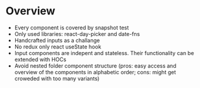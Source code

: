 # Overview

-   Every component is covered by snapshot test
-   Only used libraries: react-day-picker and date-fns
-   Handcrafted inputs as a challange
-   No redux only react useState hook
-   Input components are indepent and stateless. Their functionality can be extended with HOCs
-   Avoid nested folder component structure (pros: easy access and overview of the components in alphabetic order; cons: might get croweded with too many variants)
